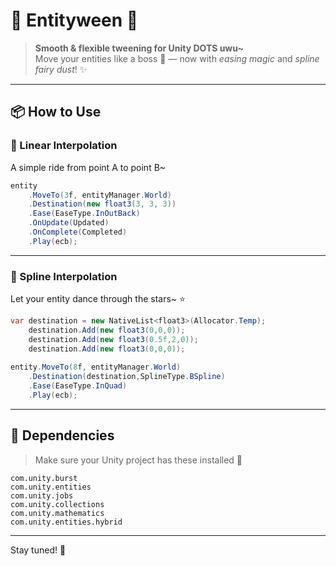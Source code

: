 # 🌟 Entityween 🌈  
> **Smooth & flexible tweening for Unity DOTS uwu~**  
Move your entities like a boss 🕺 — now with *easing magic* and *spline fairy dust*! ✨

---

## 📦 How to Use

### 🔁 Linear Interpolation  
A simple ride from point A to point B~  

```csharp
entity
    .MoveTo(3f, entityManager.World)
    .Destination(new float3(3, 3, 3))
    .Ease(EaseType.InOutBack)
    .OnUpdate(Updated)
    .OnComplete(Completed)
    .Play(ecb);
````

---

### 💫 Spline Interpolation

Let your entity dance through the stars\~ ⭐

```csharp
var destination = new NativeList<float3>(Allocator.Temp);
    destination.Add(new float3(0,0,0));
    destination.Add(new float3(0.5f,2,0));
    destination.Add(new float3(0,0,0));
        
entity.MoveTo(8f, entityManager.World)
    .Destination(destination,SplineType.BSpline)
    .Ease(EaseType.InQuad)
    .Play(ecb);
```

---

## 🧩 Dependencies

> Make sure your Unity project has these installed 💖

```
com.unity.burst  
com.unity.entities  
com.unity.jobs  
com.unity.collections  
com.unity.mathematics  
com.unity.entities.hybrid  
```

---

Stay tuned! 💌